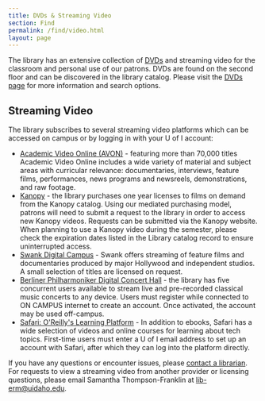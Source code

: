 ```yaml
---
title: DVDs & Streaming Video
section: Find
permalink: /find/video.html
layout: page
---
```


The library has an extensive collection of <a href="{{ '/find/dvds.html' | relative_url }}">DVDs</a> and streaming video for the classroom and personal use of our patrons. 
DVDs are found on the second floor and can be discovered in the library catalog. 
Please visit the <a href="{{ '/find/dvds.html' | relative_url }}">DVDs page</a> for more information and search options.

## Streaming Video

The library subscribes to several streaming video platforms which can be accessed on campus or by logging in with your U of I account:

- <a href="https://uidaho.idm.oclc.org/login?url=https://video.alexanderstreet.com/channel/academic-video-online" target="_blank" rel="noopener">Academic Video Online (AVON)</a> - featuring more than 70,000 titles Academic Video Online includes a wide variety of material and subject areas with curricular relevance: documentaries, interviews, feature films, performances, news programs and newsreels, demonstrations, and raw footage. 
- <a href="https://uidaho.idm.oclc.org/login?url=https://uidaho.kanopy.com/" target="_blank" rel="noopener">Kanopy</a> - the library purchases one year licenses to films on demand from the Kanopy catalog. Using our mediated purchasing model, patrons will need to submit a request to the library in order to access new Kanopy videos. Requests can be submitted via the Kanopy website. When planning to use a Kanopy video during the semester, please check the expiration dates listed in the Library catalog record to ensure uninterrupted access.
- <a href="https://uidaho.idm.oclc.org/login?url=https://digitalcampus.swankmp.net/unividaho295672/#/digitalCampus/browse" target="_blank" rel="noopener">Swank Digital Campus</a> - Swank offers streaming of feature films and documentaries produced by major Hollywood and independent studios. A small selection of titles are licensed on request.
- <a href="https://www.digitalconcerthall.com/en/home" target="_blank" rel="noopener">Berliner Philharmoniker Digital Concert Hall</a> - the library has five concurrent users available to stream live and pre-recorded classical music concerts to any device. Users must register while connected to ON CAMPUS internet to create an account. Once activated, the account may be used off-campus.
- <a href="https://www.oreilly.com/library/view/temporary-access/" target="_blank" rel="noopener">Safari: O'Reilly's Learning Platform</a> - In addition to ebooks, Safari has a wide selection of videos and online courses for learning about tech topics. First-time users must enter a U of I email address to set up an account with Safari, after which they can log into the platform directly.

If you have any questions or encounter issues, please <a href="{{ '/help/' | relative_url }}">contact a librarian</a>.
For requests to view a streaming video from another provider or licensing questions, please email Samantha Thompson-Franklin at <lib-erm@uidaho.edu>.
